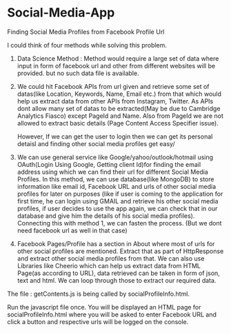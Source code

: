 # Social-Media-App
Finding Social Media Profiles from Facebook Profile Url


I could think of four methods while solving this problem.
1. Data Science Method : 
  Method would require a large set of data where input in form of facebook url and other from different websites will be provided.
         but no such data file is available.
         
2. We could hit Facebook APIs from url given and retrieve some set of datas(like Location, Keywords, Name, Email etc.) from that which      would help us extract data from other APIs from Instagram, Twitter.
   As APIs dont allow many set of datas to be extracted(May be due to Cambridge Analytics Fiasco) except PageId and Name. Also from PageId we are not allowed to extract basic details (Page Content Access Specifier issue).
   
   However, If we can get the user to login then we can get its personal detaisl and finding other social media profiles get easy/

3. We can use general service like Google/yahoo/outlook/hotmail using OAuth(Login Using Google, Getting client Id)for finding the email     address using which we can find their url for different Social Media Profiles.
  In this method, we can use database(like MongoDB) to store information like email id, Facebook URL and urls of other social media         profiles for later on purposes (like if user is coming to the application for first time, he can login using GMAIL and retrieve his       other social media profiles, if user decides to use the app again, we can check that in our database and give him the details of his        social media profiles).
  Connecting this with method 1, we can fasten the process.
  (But we dont need facebook url as well in that case)
   
4. Facebook Pages/Profile has a  section in About where most of urls for other social profiles are mentioned. Extract that as part of HttpResponse and extract other social media profiles from that.
We can also use Libraries like Cheerio which can help us extract data from HTML Page(as according to URL), data retrieved can be taken in form of json, text and html.
We can loop through those to extract our required data.




The file : getContents.js is being called by socialProfileInfo.html.

Run the javascript file once.
You will be displayed an HTML page for socialProfileInfo.html where you will be asked to enter Facebook URL and click a button and respective urls will be logged on the console.
